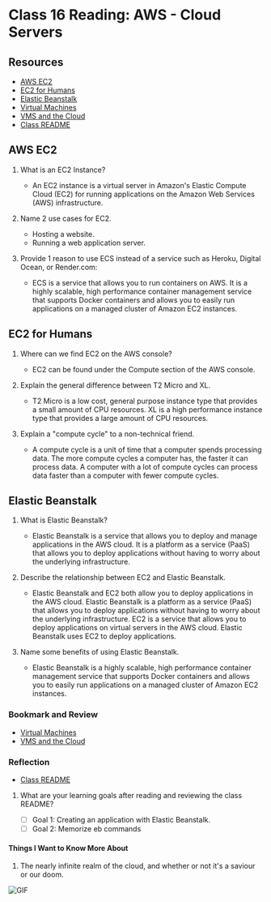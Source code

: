 # Class 16 Reading: AWS - Cloud Servers

## Resources

- [AWS EC2](https://aws.amazon.com/ec2/)
- [EC2 for Humans](https://www.youtube.com/watch?v=lZMkgOMYYIg)
- [Elastic Beanstalk](https://www.youtube.com/watch?v=SrwxAScdyT0)
- [Virtual Machines](https://www.youtube.com/watch?v=yIVXjl4SwVo)
- [VMS and the Cloud](https://www.youtube.com/watch?v=l0DfHUWMjsU)
- [Class README](https://codefellows.github.io/code-401-javascript-guide/curriculum/class-16/)

## AWS EC2

1. What is an EC2 Instance?
    - An EC2 instance is a virtual server in Amazon's Elastic Compute Cloud (EC2) for running applications on the Amazon Web Services (AWS) infrastructure.

2. Name 2 use cases for EC2.
    - Hosting a website.
    - Running a web application server.

3. Provide 1 reason to use ECS instead of a service such as Heroku, Digital Ocean, or Render.com:
    - ECS is a service that allows you to run containers on AWS. It is a highly scalable, high performance container management service that supports Docker containers and allows you to easily run applications on a managed cluster of Amazon EC2 instances.

## EC2 for Humans

1. Where can we find EC2 on the AWS console?
    - EC2 can be found under the Compute section of the AWS console.

2. Explain the general difference between T2 Micro and XL.
    - T2 Micro is a low cost, general purpose instance type that provides a small amount of CPU resources. XL is a high performance instance type that provides a large amount of CPU resources.

3. Explain a "compute cycle" to a non-technical friend.
    - A compute cycle is a unit of time that a computer spends processing data. The more compute cycles a computer has, the faster it can process data. A computer with a lot of compute cycles can process data faster than a computer with fewer compute cycles.

## Elastic Beanstalk

1. What is Elastic Beanstalk?
    - Elastic Beanstalk is a service that allows you to deploy and manage applications in the AWS cloud. It is a platform as a service (PaaS) that allows you to deploy applications without having to worry about the underlying infrastructure.

2. Describe the relationship between EC2 and Elastic Beanstalk.
    - Elastic Beanstalk and EC2 both allow you to deploy applications in the AWS cloud. Elastic Beanstalk is a platform as a service (PaaS) that allows you to deploy applications without having to worry about the underlying infrastructure. EC2 is a service that allows you to deploy applications on virtual servers in the AWS cloud. Elastic Beanstalk uses EC2 to deploy applications.

3. Name some benefits of using Elastic Beanstalk.
    - Elastic Beanstalk is a highly scalable, high performance container management service that supports Docker containers and allows you to easily run applications on a managed cluster of Amazon EC2 instances.

### Bookmark and Review

- [Virtual Machines](https://www.youtube.com/watch?v=yIVXjl4SwVo)
- [VMS and the Cloud](https://www.youtube.com/watch?v=l0DfHUWMjsU)

### Reflection

- [Class README](https://codefellows.github.io/code-401-javascript-guide/curriculum/class-16/)

1. What are your learning goals after reading and reviewing the class README?

    - [ ] Goal 1: Creating an application with Elastic Beanstalk.
    - [ ] Goal 2: Memorize eb commands

#### Things I Want to Know More About

1. The nearly infinite realm of the cloud, and whether or not it's a saviour or our doom.

![GIF](https://media.giphy.com/media/3oEduLSwuxfMoTbMQg/giphy.gif)
